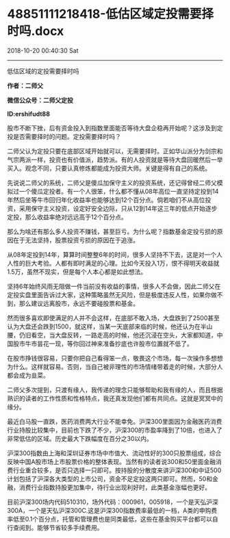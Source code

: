 # 48851111218418-低估区域定投需要择时吗.docx

2018-10-20 00:40:30 Sat

----

低估区域的定投需要择时吗

__作者：二师父__

__微信公众号：二师父定投__

__ID:ershifudt88__

股市不断下挫，后有资金投入到指数里面能否等待大盘企稳再开始呢？这涉及到定投是否需要择时的问题。定投需要择时吗？

二师父认为定投只要在底部区域开始就可以，无需要择时。正如华山派分为剑宗和气宗两派一样，投资也有价值派，趋势派。有的人投资就是等待大盘回暖然后一举买入。观念不同，只要认真修炼都能成为投资大师。关键是得有自己的系统。

先说说二师父的系统，二师父是傻瓜加保守主义的投资系统，还记得曾经二师父模拟过一个傻瓜定投者。有一个人很笨，什么都不懂从08年高位一直坚持定投到14年然后坐等牛市回归年化收益率也能够达到12个百分点。倘若咱们不从高位投资，采用保守主义投资，设定好安全边际，只从12到14年这三年的低点开始逐步定投，那么收益率绝对远远高于12个百分点。

那么为啥还有那么多人投资不赚钱，甚至巨亏。为什么呢？指数基金定投亏损的原因在于无法坚持，股票投资亏损的原因在于追涨。

从08年定投到14年，算算时间整整6年的时间，很多人坚持不下去，这是对一个人人性的巨大考验。人都有即时满足的心理。比如今天投入1万，恨不得明天收益就1\.5万，虽然不现实，但是每个人本心都是如此想法。

坚持6年始终风雨无阻做一件当前没有收益的事情，很多人不会做，因此二师父在定投实盘里面告诉过大家，这种策略虽然无风险，但是极度违反人性，如果你做不到，那么建议远离股市，永远不要碰股票和基金。

然而很多喜欢即使满足的人并不会这样，在底部不敢入场，大盘跌到了2500甚至认为大盘还会跌到1500，就这样，当某一天底部来临的时候，他还认为在半山腰，仍旧看空，当大盘反转，一路走高的时候，他还沉浸在空头，大家都知道，中国股市牛市昙花一现，等你回过神来准备抄底也许股市位置就不低了。

在股市挣钱很容易，只要你把自己看得笨一点，敬畏这个市场，每一次操作多想想为什么。这样就容易。否则，当自己被非理性的市场情绪带着走的时候，大部分人都会成为韭菜。

二师父多次提到，只渡有缘人，我传递的理念只能够帮助和我有缘的人，而且根据熟识的读者的工作性质和性格特点，我还真发现他们都有共同点。这就是冥冥中的缘分。

最近白马股一直跌，医药消费两大行业不能幸免。沪深300里面因为金融医药消费行业持股比较集中，目前也下跌了不少，沪深300的市盈率降到了10倍，也进入了非常低估的区域。历史最大下跌幅度在百分之30以内。

沪深300指数由上海和深圳证券市场中市值大、流动性好的300只股票组成，综合反映中国A股市场上市股票价格的整体表现。当然有的读者说300和50里面金融消费行业重合较多，是否只选择一只即可。按持股的分散度来讲沪深300和中证500计划包括了沪深各大类型的上市公司，资金不足定投这两只即可。然而，50和金融，消费行业指数持股更加集中，待行业出现利好时，此类基金涨幅也更好。

目前沪深300场内代码510310，场外代码：000961，005918，一个是天弘沪深300A，一个是天弘沪深300C\.这是沪深300指数费率最低的一档，A类的申购费率低至0\.1个百分点，托管和管理费也是同类最低，这些在基金购买平台都可以自行查阅到。能够节省较多手续费用。

